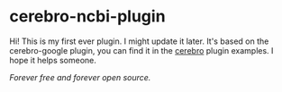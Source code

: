 # cerebro-ncbi-plugin
Hi!
This is my first ever plugin. I might update it later.
It's based on the cerebro-google plugin, you can find it in the <a href="https://github.com/KELiON/cerebro">cerebro</a> plugin examples.
I hope it helps someone.

<i>Forever free and forever open source.</i>
